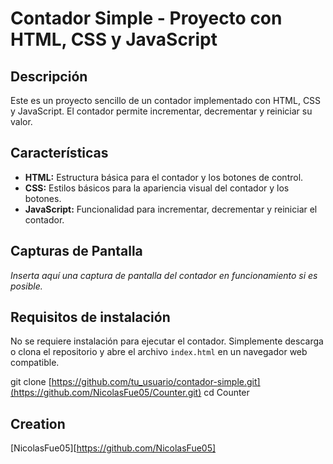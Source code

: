 # Contador Simple - Proyecto con HTML, CSS y JavaScript

## Descripción
Este es un proyecto sencillo de un contador implementado con HTML, CSS y JavaScript. El contador permite incrementar, decrementar y reiniciar su valor.

## Características
- **HTML:** Estructura básica para el contador y los botones de control.
- **CSS:** Estilos básicos para la apariencia visual del contador y los botones.
- **JavaScript:** Funcionalidad para incrementar, decrementar y reiniciar el contador.

## Capturas de Pantalla
_Inserta aquí una captura de pantalla del contador en funcionamiento si es posible._

## Requisitos de instalación
No se requiere instalación para ejecutar el contador. Simplemente descarga o clona el repositorio y abre el archivo `index.html` en un navegador web compatible.


git clone [https://github.com/tu_usuario/contador-simple.git](https://github.com/NicolasFue05/Counter.git)
cd Counter

## Creation
[NicolasFue05][https://github.com/NicolasFue05]

